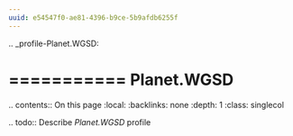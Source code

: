 ```yaml
---
uuid: e54547f0-ae81-4396-b9ce-5b9afdb6255f
---
```

.. _profile-Planet.WGSD:

===========
Planet.WGSD
===========

.. contents:: On this page
    :local:
    :backlinks: none
    :depth: 1
    :class: singlecol

.. todo::
    Describe *Planet.WGSD* profile

